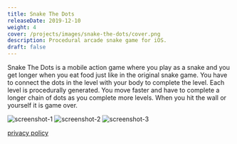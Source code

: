```yaml
---
title: Snake The Dots
releaseDate: 2019-12-10
weight: 4
cover: /projects/images/snake-the-dots/cover.png
description: Procedural arcade snake game for iOS.
draft: false
---
```


Snake The Dots is a mobile action game where you play as a snake and you get longer when you eat food just like in the
original snake game. You have to connect the dots in the level with your body to complete the level.  <!--more-->
Each level is procedurally generated. You move faster and have to complete a longer chain of dots as you complete more levels. When you hit the wall or yourself it is game over.

![screenshot-1](/projects/images/snake-the-dots/screenshot-1.png)
![screenshot-2](/projects/images/snake-the-dots/screenshot-2.png)
![screenshot-3](/projects/images//snake-the-dots/screenshot-3.png)

[privacy policy](https://www.iubenda.com/privacy-policy/49776819)